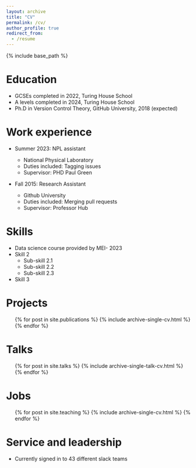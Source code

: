 ```yaml
---
layout: archive
title: "CV"
permalink: /cv/
author_profile: true
redirect_from:
  - /resume
---
```


{% include base_path %}

Education
======
* GCSEs completed in 2022, Turing House School
* A levels completed in 2024, Turing House School
* Ph.D in Version Control Theory, GitHub University, 2018 (expected)

Work experience
======
* Summer 2023: NPL assistant
  * National Physical Laboratory
  * Duties included: Tagging issues
  * Supervisor: PHD Paul Green

* Fall 2015: Research Assistant
  * Github University
  * Duties included: Merging pull requests
  * Supervisor: Professor Hub
  
Skills
======
* Data science course provided by MEI- 2023
* Skill 2
  * Sub-skill 2.1
  * Sub-skill 2.2
  * Sub-skill 2.3
* Skill 3

Projects
======
  <ul>{% for post in site.publications %}
    {% include archive-single-cv.html %}
  {% endfor %}</ul>
  
Talks
======
  <ul>{% for post in site.talks %}
    {% include archive-single-talk-cv.html %}
  {% endfor %}</ul>
  
Jobs
======
  <ul>{% for post in site.teaching %}
    {% include archive-single-cv.html %}
  {% endfor %}</ul>
  
Service and leadership
======
* Currently signed in to 43 different slack teams
